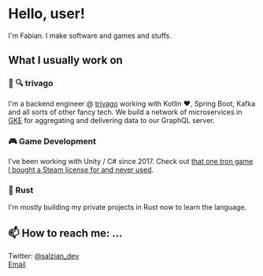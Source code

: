 # Hello, user!

I'm Fabian. I make software and games and stuffs.

## What I usually work on

### 🏨 🔍 trivago

I'm a backend engineer @ [trivago](https://company.trivago.com) working with Kotlin ❤️, Spring Boot, Kafka and all 
sorts of
other fancy tech. We build a network of microservices in [GKE](https://cloud.google.com/kubernetes-engine) for
aggregating and delivering data to our GraphQL server.

### 🎮 Game Development

I've been working with Unity / C# since 2017. Check
out [that one tron game I bought a Steam license for and never used](https://salzian.itch.io/lazerena).


### 🔧 Rust

I'm mostly building my private projects in Rust now to learn the language.

## 📫 How to reach me: ...

Twitter: [@salzian_dev](https://twitter.com/salzian_dev)  
[Email](mailto:github@salzian.dev)
